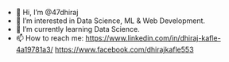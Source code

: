 - 👋 Hi, I’m @47dhiraj
- 👀 I’m interested in Data Science, ML & Web Development.
- 🌱 I’m currently learning Data Science.
- 📫 How to reach me: https://www.linkedin.com/in/dhiraj-kafle-4a19781a3/  https://www.facebook.com/dhirajkafle553

<!---
47dhiraj/47dhiraj is a ✨ special ✨ repository because its `README.md` (this file) appears on your GitHub profile.
You can click the Preview link to take a look at your changes.
--->
